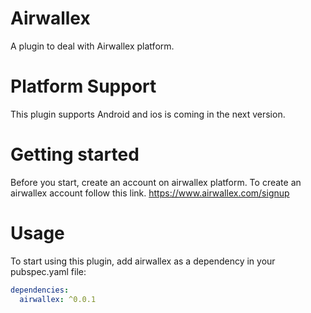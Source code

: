 # Airwallex

A plugin to deal with Airwallex platform.

# Platform Support

This plugin supports Android and ios is coming in the next version.

# Getting started 

Before you start, create an account on airwallex platform. To create an airwallex account follow this link.
https://www.airwallex.com/signup

# Usage

To start using this plugin, add airwallex as a dependency in your pubspec.yaml file:

```yaml
dependencies:
  airwallex: ^0.0.1
  ```
